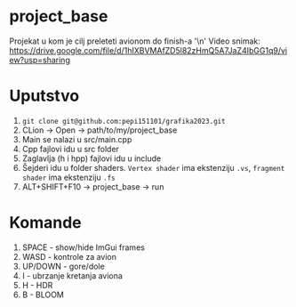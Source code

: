 # project_base
Projekat u kom je cilj preleteti avionom do finish-a '\n'
Video snimak: https://drive.google.com/file/d/1hIXBVMAfZD5l82zHmQ5A7JaZ4IbGG1q9/view?usp=sharing

# Uputstvo
1. `git clone git@github.com:pepi151101/grafika2023.git`
2. CLion -> Open -> path/to/my/project_base
3. Main se nalazi u src/main.cpp
4. Cpp fajlovi idu u src folder
5. Zaglavlja (h i hpp) fajlovi idu u include
6. Šejderi idu u folder shaders. `Vertex shader` ima ekstenziju `.vs`, `fragment shader` ima ekstenziju `.fs`
7. ALT+SHIFT+F10 -> project_base -> run

# Komande
1. SPACE - show/hide ImGui frames
2. WASD - kontrole za avion
3. UP/DOWN - gore/dole
4. I - ubrzanje kretanja aviona
5. H - HDR
6. B - BLOOM
